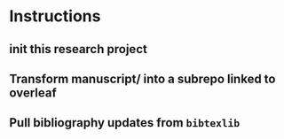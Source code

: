 # Instructions


## init this research project


## Transform manuscript/ into a subrepo linked to overleaf


## Pull bibliography updates from `bibtexlib`

